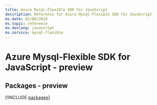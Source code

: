 ```yaml
---
title: Azure Mysql-Flexible SDK for JavaScript
description: Reference for Azure Mysql-Flexible SDK for JavaScript
ms.date: 02/08/2024
ms.topic: reference
ms.devlang: javascript
ms.service: mysql-flexible
---
```

# Azure Mysql-Flexible SDK for JavaScript - preview
## Packages - preview
[!INCLUDE [packages](mysql-flexible-index.md)]